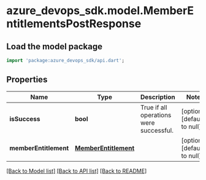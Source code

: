 # azure_devops_sdk.model.MemberEntitlementsPostResponse

## Load the model package
```dart
import 'package:azure_devops_sdk/api.dart';
```

## Properties
Name | Type | Description | Notes
------------ | ------------- | ------------- | -------------
**isSuccess** | **bool** | True if all operations were successful. | [optional] [default to null]
**memberEntitlement** | [**MemberEntitlement**](MemberEntitlement.md) |  | [optional] [default to null]

[[Back to Model list]](../README.md#documentation-for-models) [[Back to API list]](../README.md#documentation-for-api-endpoints) [[Back to README]](../README.md)


